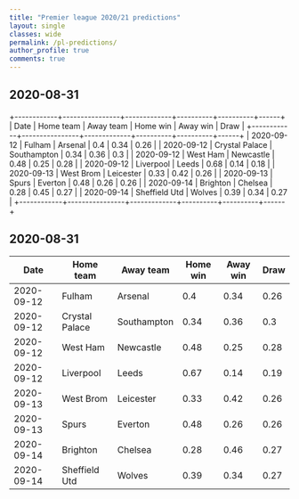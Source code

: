 ```yaml
---
title: "Premier league 2020/21 predictions"
layout: single
classes: wide
permalink: /pl-predictions/
author_profile: true
comments: true
---
```



## 2020-08-31

+------------+----------------+-------------+----------+----------+------+
|    Date    |   Home team    |  Away team  | Home win | Away win | Draw |
+------------+----------------+-------------+----------+----------+------+
| 2020-09-12 |     Fulham     |   Arsenal   |   0.4    |   0.34   | 0.26 |
| 2020-09-12 | Crystal Palace | Southampton |   0.34   |   0.36   | 0.3  |
| 2020-09-12 |    West Ham    |  Newcastle  |   0.48   |   0.25   | 0.28 |
| 2020-09-12 |   Liverpool    |    Leeds    |   0.68   |   0.14   | 0.18 |
| 2020-09-13 |   West Brom    |  Leicester  |   0.33   |   0.42   | 0.26 |
| 2020-09-13 |     Spurs      |   Everton   |   0.48   |   0.26   | 0.26 |
| 2020-09-14 |    Brighton    |   Chelsea   |   0.28   |   0.45   | 0.27 |
| 2020-09-14 | Sheffield Utd  |   Wolves    |   0.39   |   0.34   | 0.27 |
+------------+----------------+-------------+----------+----------+------+

## 2020-08-31

| Date       | Home team      | Away team   |   Home win |   Away win |   Draw |
|------------|----------------|-------------|------------|------------|--------|
| 2020-09-12 | Fulham         | Arsenal     |       0.4  |       0.34 |   0.26 |
| 2020-09-12 | Crystal Palace | Southampton |       0.34 |       0.36 |   0.3  |
| 2020-09-12 | West Ham       | Newcastle   |       0.48 |       0.25 |   0.28 |
| 2020-09-12 | Liverpool      | Leeds       |       0.67 |       0.14 |   0.19 |
| 2020-09-13 | West Brom      | Leicester   |       0.33 |       0.42 |   0.26 |
| 2020-09-13 | Spurs          | Everton     |       0.48 |       0.26 |   0.26 |
| 2020-09-14 | Brighton       | Chelsea     |       0.28 |       0.46 |   0.27 |
| 2020-09-14 | Sheffield Utd  | Wolves      |       0.39 |       0.34 |   0.27 |

